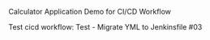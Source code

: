 Calculator Application Demo for CI/CD Workflow

Test cicd workflow:
Test - Migrate YML to Jenkinsfile #03
